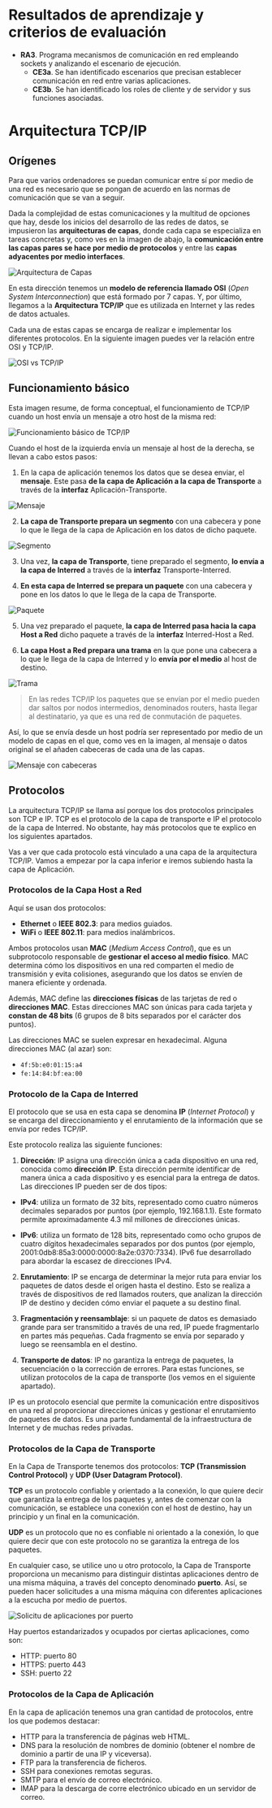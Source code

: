 # Resultados de aprendizaje y criterios de evaluación

- **RA3**. Programa mecanismos de comunicación en red empleando sockets y analizando el escenario de ejecución.
  - **CE3a**. Se han identificado escenarios que precisan establecer comunicación en red entre varias aplicaciones.
  - **CE3b**. Se han identificado los roles de cliente y de servidor y sus funciones asociadas.

# Arquitectura TCP/IP

## Orígenes

Para que varios ordenadores se puedan comunicar entre sí por medio de una red es necesario que se pongan de acuerdo en las normas de comunicación que se van a seguir.

Dada la complejidad de estas comunicaciones y la multitud de opciones que hay, desde los inicios del desarrollo de las redes de datos, se impusieron las **arquitecturas de capas**, donde cada capa se especializa en tareas concretas y, como ves en la imagen de abajo, la **comunicación entre las capas pares se hace por medio de protocolos** y entre las **capas adyacentes por medio interfaces**.

![Arquitectura de Capas](./img/arquitectura_capas.png)

En esta dirección tenemos un **modelo de referencia llamado OSI** (*Open System Interconnection*) que está formado por 7 capas. Y, por último, llegamos a la **Arquitectura TCP/IP** que es utilizada en Internet y las redes de datos actuales.

Cada una de estas capas se encarga de realizar e implementar los diferentes protocolos. En la siguiente imagen puedes ver la relación entre OSI y TCP/IP.

![OSI vs TCP/IP](./img/osi_tcp_ip.png)

## Funcionamiento básico

Esta imagen resume, de forma conceptual, el funcionamiento de TCP/IP cuando un host envía un mensaje a otro host de la misma red:

![Funcionamiento básico de TCP/IP](./img/tcpip_work.png)

Cuando el host de la izquierda envía un mensaje al host de la derecha, se llevan a cabo estos pasos:

1. En la capa de aplicación tenemos los datos que se desea enviar, el **mensaje**. Este pasa **de la capa de Aplicación a la capa de Transporte** a través de la **interfaz** Aplicación-Transporte.

![Mensaje](./img/paso1_mensaje.png)

2. **La capa de Transporte prepara un segmento** con una cabecera y pone lo que le llega de la capa de Aplicación en los datos de dicho paquete.

![Segmento](./img/paso2_segmento.png)

3. Una vez, **la capa de Transporte**, tiene preparado el segmento, **lo envía a la capa de Interred** a través de la **interfaz** Transporte-Interred.

4. **En esta capa de Interred se prepara un paquete** con una cabecera y pone en los datos lo que le llega de la capa de Transporte.

![Paquete](./img/paso3_paquete.png)

5. Una vez preparado el paquete, **la capa de Interred pasa hacia la capa Host a Red** dicho paquete a través de la **interfaz** Interred-Host a Red.

6. **La capa Host a Red prepara una trama** en la que pone una cabecera a lo que le llega de la capa de Interred y lo **envía por el medio** al host de destino.

![Trama](./img/paso4_trama.png)

> En las redes TCP/IP los paquetes que se envían por el medio pueden dar saltos por nodos intermedios, denominados routers, hasta llegar al destinatario, ya que es una red de conmutación de paquetes.

Así, lo que se envía desde un host podría ser representado por medio de un modelo de capas en el que, como ves en la imagen, al mensaje o datos original se el añaden cabeceras de cada una de las capas.

![Mensaje con cabeceras](./img/mensaje_con_cabeceras.png)

## Protocolos

La arquitectura TCP/IP se llama así porque los dos protocolos principales son TCP e IP. TCP es el protocolo de la capa de transporte e IP el protocolo de la capa de Interred. No obstante, hay más protocolos que te explico en los siguientes apartados.

Vas a ver que cada protocolo está vinculado a una capa de la arquitectura TCP/IP. Vamos a empezar por la capa inferior e iremos subiendo hasta la capa de Aplicación.

### Protocolos de la Capa Host a Red

Aquí se usan dos protocolos:

- **Ethernet** o **IEEE 802.3**: para medios guiados.
- **WiFi** o **IEEE 802.11**: para medios inalámbricos.

Ambos protocolos usan **MAC** (*Medium Access Control*), que es un subprotocolo responsable de **gestionar el acceso al medio físico**. MAC determina cómo los dispositivos en una red comparten el medio de transmisión y evita colisiones, asegurando que los datos se envíen de manera eficiente y ordenada.

Además, MAC define las **direcciones físicas** de las tarjetas de red o **direcciones MAC**. Estas direcciones MAC son únicas para cada tarjeta y **constan de 48 bits** (6 grupos de 8 bits separados por el carácter dos puntos).

Las direcciones MAC se suelen expresar en hexadecimal. Alguna direcciones MAC (al azar) son:

- `4f:5b:e0:01:15:a4`
- `fe:14:84:bf:ea:00`

### Protocolo de la Capa de Interred

El protocolo que se usa en esta capa se denomina **IP** (*Internet Protocol*) y se encarga del direccionamiento y el enrutamiento de la información que se envía por redes TCP/IP.

Este protocolo realiza las siguiente funciones:

1. **Dirección**: IP asigna una dirección única a cada dispositivo en una red, conocida como **dirección IP**. Esta dirección permite identificar de manera única a cada dispositivo y es esencial para la entrega de datos. Las direcciones IP pueden ser de dos tipos:

- **IPv4**: utiliza un formato de 32 bits, representado como cuatro números decimales separados por puntos (por ejemplo, 192.168.1.1). Este formato permite aproximadamente 4.3 mil millones de direcciones únicas.

- **IPv6**: utiliza un formato de 128 bits, representado como ocho grupos de cuatro dígitos hexadecimales separados por dos puntos (por ejemplo, 2001:0db8:85a3:0000:0000:8a2e:0370:7334). IPv6 fue desarrollado para abordar la escasez de direcciones IPv4.

2. **Enrutamiento**: IP se encarga de determinar la mejor ruta para enviar los paquetes de datos desde el origen hasta el destino. Esto se realiza a través de dispositivos de red llamados routers, que analizan la dirección IP de destino y deciden cómo enviar el paquete a su destino final.

3. **Fragmentación y reensamblaje**: si un paquete de datos es demasiado grande para ser transmitido a través de una red, IP puede fragmentarlo en partes más pequeñas. Cada fragmento se envía por separado y luego se reensambla en el destino.

4. **Transporte de datos**: IP no garantiza la entrega de paquetes, la secuenciación o la corrección de errores. Para estas funciones, se utilizan protocolos de la capa de transporte (los vemos en el siguiente apartado).

IP es un protocolo esencial que permite la comunicación entre dispositivos en una red al proporcionar direcciones únicas y gestionar el enrutamiento de paquetes de datos. Es una parte fundamental de la infraestructura de Internet y de muchas redes privadas.

### Protocolos de la Capa de Transporte

En la Capa de Transporte tenemos dos protocolos: **TCP (Transmission Control Protocol)** y **UDP (User Datagram Protocol)**.

**TCP** es un protocolo confiable y orientado a la conexión, lo que quiere decir que garantiza la entrega de los paquetes y, antes de comenzar con la comunicación, se establece una conexión con el host de destino, hay un principio y un final en la comunicación.

**UDP** es un protocolo que no es confiable ni orientado a la conexión, lo que quiere decir que con este protocolo no se garantiza la entrega de los paquetes.

En cualquier caso, se utilice uno u otro protocolo, la Capa de Transporte proporciona un mecanismo para distinguir distintas aplicaciones dentro de una misma máquina, a través del concepto denominado **puerto**. Así, se pueden hacer solicitudes a una misma máquina con diferentes aplicaciones a la escucha por medio de puertos.

![Solicitu de aplicaciones por puerto](./img/puertos.png)

Hay puertos estandarizados y ocupados por ciertas aplicaciones, como son:

- HTTP: puerto 80
- HTTPS: puerto 443
- SSH: puerto 22

### Protocolos de la Capa de Aplicación

En la capa de aplicación tenemos una gran cantidad de protocolos, entre los que podemos destacar:

- HTTP para la transferencia de páginas web HTML.
- DNS para la resolución de nombres de dominio (obtener el nombre de dominio a partir de una IP y viceversa).
- FTP para la transferencia de ficheros.
- SSH para conexiones remotas seguras.
- SMTP para el envío de correo electrónico.
- IMAP para la descarga de corre electrónico ubicado en un servidor de correo.
